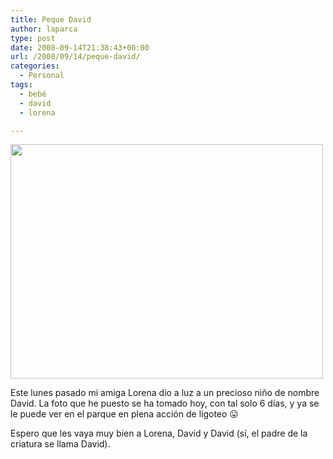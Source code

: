 ```yaml
---
title: Peque David
author: laparca
type: post
date: 2008-09-14T21:38:43+00:00
url: /2008/09/14/peque-david/
categories:
  - Personal
tags:
  - bebé
  - david
  - lorena

---
```

[<img loading="lazy" decoding="async" class="aligncenter size-full wp-image-397" title="David Jr con 6 días" src="http://blog.laparca.es/wp-content/uploads/2008/09/14-09-08_1928.jpg" alt="" width="500" height="375" srcset="https://blog.laparca.es/wp-content/uploads/2008/09/14-09-08_1928.jpg 640w, https://blog.laparca.es/wp-content/uploads/2008/09/14-09-08_1928-300x225.jpg 300w" sizes="(max-width: 500px) 100vw, 500px" />][1]

Este lunes pasado mi amiga Lorena dio a luz a un precioso niño de nombre David. La foto que he puesto se ha tomado hoy, con tal solo 6 días, y ya se le puede ver en el parque en plena acción de ligoteo 😛

Espero que les vaya muy bien a Lorena, David y David (sí, el padre de la criatura se llama David).

 [1]: http://blog.laparca.es/wp-content/uploads/2008/09/14-09-08_1928.jpg